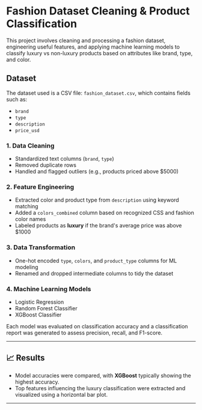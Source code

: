 # Fashion Dataset Cleaning & Product Classification

This project involves cleaning and processing a fashion dataset, engineering useful features, and applying machine learning models to classify luxury vs non-luxury products based on attributes like brand, type, and color.

## Dataset

The dataset used is a CSV file: `fashion_dataset.csv`, which contains fields such as:
- `brand`
- `type`
- `description`
- `price_usd`



###  1. Data Cleaning
- Standardized text columns (`brand`, `type`)
- Removed duplicate rows
- Handled and flagged outliers (e.g., products priced above $5000)

### 2. Feature Engineering
- Extracted color and product type from `description` using keyword matching
- Added a `colors_combined` column based on recognized CSS and fashion color names
- Labeled products as **luxury** if the brand's average price was above $1000

### 3. Data Transformation
- One-hot encoded `type`, `colors`, and `product_type` columns for ML modeling
- Renamed and dropped intermediate columns to tidy the dataset

### 4. Machine Learning Models
- Logistic Regression
- Random Forest Classifier
- XGBoost Classifier

Each model was evaluated on classification accuracy and a classification report was generated to assess precision, recall, and F1-score.

---

## 📈 Results

- Model accuracies were compared, with **XGBoost** typically showing the highest accuracy.
- Top features influencing the luxury classification were extracted and visualized using a horizontal bar plot.

---
